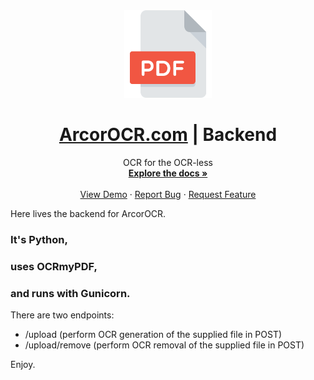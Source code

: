 <div align="center">
  <a href="https://arcorocr.com" target="_blank">
    <img src="/pdf_512.png" alt="Logo" width="140">
  </a>

  <h1 align="center"><a href="https://arcorocr.com" target="_blank">ArcorOCR.com</a> | Backend</h1>

  <p align="center">
    OCR for the OCR-less
    <br />
    <a href="https://github.com/othneildrew/Best-README-Template"><strong>Explore the docs »</strong></a>
    <br />
    <br />
    <a href="https://arcorocr.com">View Demo</a>
    ·
    <a href="https://github.com/othneildrew/Best-README-Template/issues">Report Bug</a>
    ·
    <a href="https://github.com/othneildrew/Best-README-Template/issues">Request Feature</a>
  </p>
</div>

Here lives the backend for ArcorOCR. 

### It's Python,

### uses OCRmyPDF,

### and runs with Gunicorn.

There are two endpoints:
 - /upload (perform OCR generation of the supplied file in POST)
 - /upload/remove (perform OCR removal of the supplied file in POST)

 Enjoy.